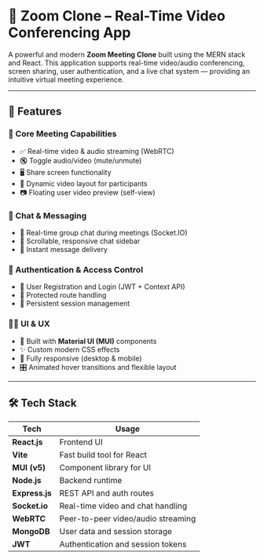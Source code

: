# 🔗 Zoom Clone – Real-Time Video Conferencing App

A powerful and modern **Zoom Meeting Clone** built using the MERN stack and React. This application supports real-time video/audio conferencing, screen sharing, user authentication, and a live chat system — providing an intuitive virtual meeting experience.

---

## 🚀 Features

### 🎥 Core Meeting Capabilities
- ✅ Real-time video & audio streaming (WebRTC)
- 🔇 Toggle audio/video (mute/unmute)
- 🖥️ Share screen functionality
- 🔁 Dynamic video layout for participants
- 📷 Floating user video preview (self-view)

### 💬 Chat & Messaging
- 💬 Real-time group chat during meetings (Socket.IO)
- 📩 Scrollable, responsive chat sidebar
- 🔔 Instant message delivery

### 🔐 Authentication & Access Control
- 👤 User Registration and Login (JWT + Context API)
- 🔐 Protected route handling
- 💾 Persistent session management

### 🧑‍🎨 UI & UX
- 🎨 Built with **Material UI (MUI)** components
- ✨ Custom modern CSS effects
- 📱 Fully responsive (desktop & mobile)
- 🎛️ Animated hover transitions and flexible layout

---


## 🛠️ Tech Stack

| Tech           | Usage                             |
|----------------|-----------------------------------|
| **React.js**   | Frontend UI                       |
| **Vite**       | Fast build tool for React         |
| **MUI (v5)**   | Component library for UI          |
| **Node.js**    | Backend runtime                   |
| **Express.js** | REST API and auth routes          |
| **Socket.io**  | Real-time video and chat handling |
| **WebRTC**     | Peer-to-peer video/audio streaming|
| **MongoDB**    | User data and session storage     |
| **JWT**        | Authentication and session tokens |





